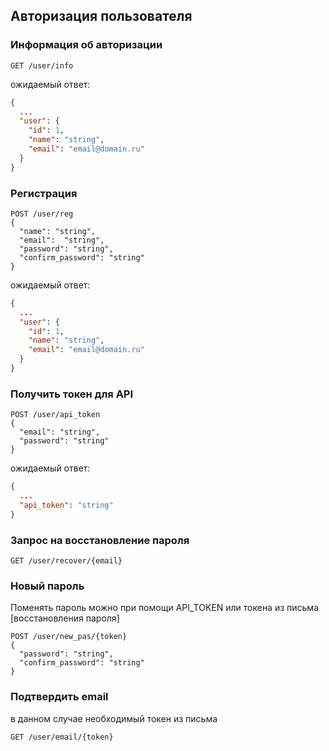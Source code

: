 ## Авторизация пользователя

### Информация об авторизации
```http request
GET /user/info
```

ожидаемый ответ:
```json
{
  ...
  "user": {
    "id": 1,
    "name": "string",
    "email": "email@domain.ru"
  }
}
```

### Регистрация
```http request
POST /user/reg
{
  "name": "string",
  "email":  "string",
  "password": "string",
  "confirm_password": "string"
}
```

ожидаемый ответ:
```json
{
  ...
  "user": {
    "id": 1,
    "name": "string",
    "email": "email@domain.ru"
  }
}
```

### Получить токен для API
```http request
POST /user/api_token
{
  "email": "string",
  "password": "string"
}
```

ожидаемый ответ:
```json
{
  ...
  "api_token": "string"
}
```

### Запрос на восстановление пароля
```http request
GET /user/recover/{email}
```

### Новый пароль
Поменять пароль можно при помощи API_TOKEN или токена из письма [восстановления пароля]
```http request
POST /user/new_pas/{token}
{
  "password": "string",
  "confirm_password": "string"
}
```

### Подтвердить email
в данном случае необходимый токен из письма

```http request
GET /user/email/{token}
```
